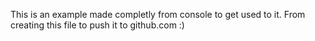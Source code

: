 This is an example made completly from console to get used to it. From creating this file to push it to github.com :)
